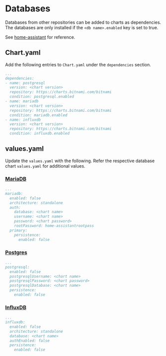 # Databases

Databases from other repositories can be added to charts as dependencies. The
databases are only installed if the `<db name>.enabled` key is set to true.

See [home-assistant][home-assistant] for reference.

## Chart.yaml

Add the following entries to `Chart.yaml` under the `dependencies` section.

```yaml
...
dependencies:
- name: postgresql
  version: <chart version>
  repository: https://charts.bitnami.com/bitnami
  condition: postgresql.enabled
- name: mariadb
  version: <chart version>
  repository: https://charts.bitnami.com/bitnami
  condition: mariadb.enabled
- name: influxdb
  version: <chart version>
  repository: https://charts.bitnami.com/bitnami
  condition: influxdb.enabled
```

## values.yaml

Update the `values.yaml` with the following. Refer the respective database
chart `values.yaml` for additional values.

### [MariaDB](https://github.com/bitnami/charts/tree/master/bitnami/mariadb)

```yaml
...
mariadb:
  enabled: false
  architecture: standalone
  auth:
    database: <chart name>
    username: <chart name>
    password: <chart password>
    rootPassword: home-assistantrootpass
  primary:
    persistence:
      enabled: false
```

### [Postgres](https://github.com/bitnami/charts/tree/master/bitnami/postgresql)

```yaml
...
postgresql:
  enabled: false
  postgresqlUsername: <chart name>
  postgresqlPassword: <chart password>
  postgresqlDatabase: <chart name>
  persistence:
    enabled: false
```

### [InfluxDB](https://github.com/bitnami/charts/tree/master/bitnami/influxdb)

```yaml
...
influxdb:
  enabled: false
  architecture: standalone
  database: <chart name>
  authEnabled: false
  persistence:
    enabled: false
```

[home-assistant]: https://github.com/k8s-at-home/charts/tree/master/charts/stable/home-assistant
